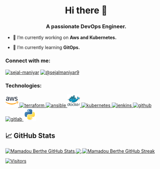 
<h1 align="center"> Hi there 👋 </h1>
<h3 align="center">A passionate DevOps Engineer.</h3>

- 🔭 I’m currently working on **Aws and Kubernetes.**

- 🌱 I’m currently learning **GitOps.**


<h3 align="left">Connect with me:</h3>
<p align="left">
<a href="https://www.linkedin.com/in/mamadou-n-tjo-berthe-40369499/" target="blank"><img align="center" src="https://raw.githubusercontent.com/rahuldkjain/github-profile-readme-generator/master/src/images/icons/Social/linked-in-alt.svg" alt="sejal-maniyar" height="30" width="40" /></a>
<a href="https://medium.com/@mnberthe15" target="blank"><img align="center" src="https://raw.githubusercontent.com/rahuldkjain/github-profile-readme-generator/master/src/images/icons/Social/medium.svg" alt="@sejalmaniyar9" height="30" width="40" /></a>
</p>

<h3 align="left">Technologies:</h3>
<p align="left"> <a href="https://aws.amazon.com" target="_blank" rel="noreferrer"> <img src="https://raw.githubusercontent.com/devicons/devicon/master/icons/amazonwebservices/amazonwebservices-original-wordmark.svg" alt="aws" width="40" height="40"/> </a> </a> <a href="https://www.terraform.io/" target="_blank" rel="noreferrer"> <img src="https://www.vectorlogo.zone/logos/terraformio/terraformio-icon.svg" alt="terraform" width="40" height="40"/> </a> <a href="https://www.ansible.com/" target="_blank" rel="noreferrer"> <img src="https://www.vectorlogo.zone/logos/ansible/ansible-icon.svg" alt="ansible" width="40" height="40"/> </a>  <a href="https://www.docker.com/" target="_blank" rel="noreferrer"> <img src="https://raw.githubusercontent.com/devicons/devicon/master/icons/docker/docker-original-wordmark.svg" alt="docker" width="40" height="40"/> </a>  <a href="https://kubernetes.io" target="_blank" rel="noreferrer"> <img src="https://www.vectorlogo.zone/logos/kubernetes/kubernetes-icon.svg" alt="kubernetes" width="40" height="40"/>  <a href="https://www.jenkins.io" target="_blank" rel="noreferrer"> <img src="https://www.vectorlogo.zone/logos/jenkins/jenkins-icon.svg" alt="jenkins" width="40" height="40"/> </a> </a> <a href="https://github.com/" target="_blank" rel="noreferrer"> <img src="https://www.vectorlogo.zone/logos/github/github-tile.svg" alt="github" width="40" height="40"/> </a> </a>   <a href="https://about.gitlab.com/fr-fr/" target="_blank" rel="noreferrer"> <img src="https://www.vectorlogo.zone/logos/gitlab/gitlab-icon.svg" alt="gitlab" width="40" height="40"/> </a> </a><a href="https://www.python.org" target="_blank" rel="noreferrer"> <img src="https://raw.githubusercontent.com/devicons/devicon/master/icons/python/python-original.svg" alt="python" width="40" height="40"/> </a></p>

## &#x1f4c8; GitHub Stats

<a href="https://github.com/mnberthe/mnberthe">
  <img align="center" src="https://github-readme-stats-git-masterrstaa-rickstaa.vercel.app/api?username=mnberthe&show_icons=true&include_all_commits=true&show=reviews&rank_icon=percentile" alt="Mamadou Berthe GitHub Stats" />
</a>
<a href="https://github.com/dungpham91/dungpham91">
  <img align="center" src="https://github-readme-stats-git-masterrstaa-rickstaa.vercel.app/api/top-langs/?username=mnberthe&layout=donut" />
</a>
<a href="[https://github.com/dungpham91/dungpham91](https://github.com/mnberthe/mnberthe)">
  <img align="center" src="https://streak-stats.demolab.com?user=mnberthe" alt="Mamadou Berthe GitHub Streak" />
</a>

[![Visitors](https://api.visitorbadge.io/api/visitors?path=https%3A%2F%2Fgithub.com%2Fmnberthe&countColor=%23263759)](https://visitorbadge.io/status?path=https%3A%2F%2Fgithub.com%2Fmnberthe)

